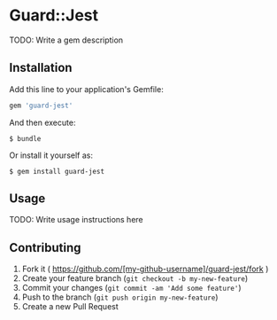 # Guard::Jest

TODO: Write a gem description

## Installation

Add this line to your application's Gemfile:

```ruby
gem 'guard-jest'
```

And then execute:

    $ bundle

Or install it yourself as:

    $ gem install guard-jest

## Usage

TODO: Write usage instructions here

## Contributing

1. Fork it ( https://github.com/[my-github-username]/guard-jest/fork )
2. Create your feature branch (`git checkout -b my-new-feature`)
3. Commit your changes (`git commit -am 'Add some feature'`)
4. Push to the branch (`git push origin my-new-feature`)
5. Create a new Pull Request
